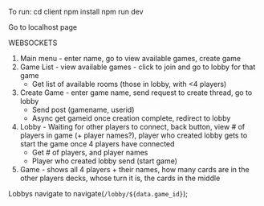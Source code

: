 To run:
cd client
npm install
npm run dev

Go to localhost page




WEBSOCKETS


1. Main menu - enter name, go to view available games, create game
2. Game List - view available games - click to join and go to lobby for that game
    - Get list of available rooms (those in lobby, with <4 players)
3. Create Game - enter game name, send request to create thread, go to lobby
    - Send post (gamename, userid)
    - Async get gameid once creation complete, redirect to lobby
4. Lobby - Waiting for other players to connect, back button, view # of players in game (+ player names?), player who created lobby gets to start the game once 4 players have connected
    - Get # of players, and player names
    - Player who created lobby send (start game)
5. Game - shows all 4 players + their names, how many cards are in the other players decks, whose turn it is, the cards in the middle



Lobbys navigate to navigate(`/lobby/${data.game_id}`);